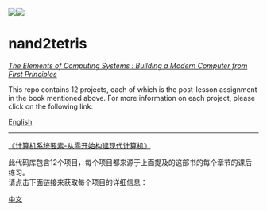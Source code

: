 ![](https://ga-beacon.appspot.com/UA-102629055-1/nand2tetris/readme?pixel)[![](https://img.shields.io/badge/license-GPL--3.0-blue.svg)](https://raw.githubusercontent.com/ReionChan/nand2tetris/master/LICENSE)  

nand2tetris
================================================

[*The Elements of Computing Systems : Building a Modern Computer from First Principles*](http://www.amazon.com/Elements-Computing-Systems-Building-Principles/dp/0262640686/ref=ed_oe_p "Buy")  

This repo contains 12 projects, each of which is the post-lesson assignment in the book mentioned above. For more information on each project, please click on the following link: 
  
[English](https://reionchan.github.io/nand2tetris/index_en.html)

----
[《计算机系统要素-从零开始构建现代计算机》](http://www.amazon.com/Elements-Computing-Systems-Building-Principles/dp/0262640686/ref=ed_oe_p "购买")

此代码库包含12个项目，每个项目都来源于上面提及的这部书的每个章节的课后练习。  
请点击下面链接来获取每个项目的详细信息：

[中文](http://reionchan.github.io/nand2tetris/)
